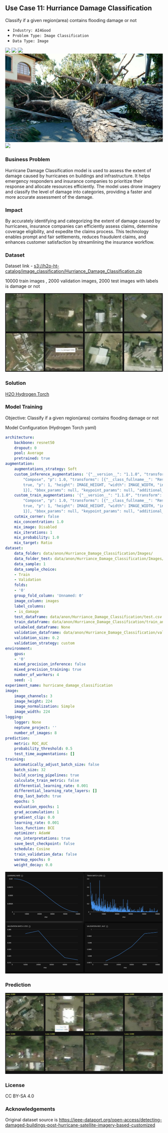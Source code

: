 ## Use Case 11: Hurriance Damage Classification

Classify if a given region(area) contains flooding damage or not

- `Industry: AI4Good`
- `Problem Type: Image Classification`
- `Data Type: Image`

![](https://github.com/h2oai/ht-catalog/blob/646864e3c695f7c721514159bd6c59520dab7438/Assets/use-cases/hurriance_damage_classification/cover.png)
![](https://github.com/h2oai/ht-catalog/blob/646864e3c695f7c721514159bd6c59520dab7438/Assets/use-cases/hurriance_damage_classification/cover.jpg)
![](https://github.com/h2oai/ht-catalog/blob/646864e3c695f7c721514159bd6c59520dab7438/Assets/use-cases/hurriance_damage_classification/cover.jpeg)
![](https://github.com/h2oai/ht-catalog/blob/646864e3c695f7c721514159bd6c59520dab7438/Assets/use-cases/hurriance_damage_classification/cover.webp)
![](https://github.com/h2oai/ht-catalog/blob/646864e3c695f7c721514159bd6c59520dab7438/Assets/use-cases/hurriance_damage_classification/cover)

### Business Problem 

Hurricane Damage Classification model is used to assess the extent of damage caused by hurricanes on buildings and infrastructure. It helps emergency responders and insurance companies to prioritize their response and allocate resources efficiently. The model uses drone imagery and classify the level of damage into categories, providing a faster and more accurate assessment of the damage.

### Impact

By accurately identifying and categorizing the extent of damage caused by hurricanes, insurance companies can efficiently assess claims, determine coverage eligibility, and expedite the claims process. This technology enables prompt and fair settlements, reduces fraudulent claims, and enhances customer satisfaction by streamlining the insurance workflow.

### Dataset

Dataset link - [s3://h2o-ht-catalog/image_classification/Hurriance_Damage_Classification.zip](https://h2o-ht-catalog.s3.amazonaws.com/image_classification/Hurriance_Damage_Classification.zip)

10000 train images , 2000 validation images, 2000 test images with labels is damage or not 

![train data](https://github.com/h2oai/ht-catalog/blob/646864e3c695f7c721514159bd6c59520dab7438/Assets/use-cases/hurriance_damage_classification/train%20data.png)

### Solution

[H2O Hydrogen Torch](https://docs.h2o.ai/h2o-hydrogen-torch/)

### Model Training

Objective: Classify if a given region(area) contains flooding damage or not

Model Configuration (Hydrogen Torch yaml)

```yaml
architecture:
    backbone: resnet50
    dropout: 0
    pool: Average
    pretrained: true
augmentation:
    augmentations_strategy: Soft
    custom_inference_augmentations: '{"__version__": "1.1.0", "transform": {"__class_fullname__":
        "Compose", "p": 1.0, "transforms": [{"__class_fullname__": "Resize", "always_apply":
        true, "p": 1, "height": IMAGE_HEIGHT, "width": IMAGE_WIDTH, "interpolation":
        1}], "bbox_params": null, "keypoint_params": null, "additional_targets": {}}}'
    custom_train_augmentations: '{"__version__": "1.1.0", "transform": {"__class_fullname__":
        "Compose", "p": 1.0, "transforms": [{"__class_fullname__": "Resize", "always_apply":
        true, "p": 1, "height": IMAGE_HEIGHT, "width": IMAGE_WIDTH, "interpolation":
        1}], "bbox_params": null, "keypoint_params": null, "additional_targets": {}}}'
    cutmix_corner: false
    mix_concentration: 1.0
    mix_image: Disabled
    mix_iterations: 1
    mix_probability: 1.0
    mix_target: Ratio
dataset:
    data_folder: data/anon/Hurriance_Damage_Classification/Images/
    data_folder_test: data/anon/Hurriance_Damage_Classification/Images/
    data_sample: 1
    data_sample_choice:
    - Train
    - Validation
    folds:
    - '0'
    group_fold_column: 'Unnamed: 0'
    image_column: images
    label_columns:
    - is_damage
    test_dataframe: data/anon/Hurriance_Damage_Classification/test.csv
    train_dataframe: data/anon/Hurriance_Damage_Classification/train_another.csv
    unlabeled_dataframe: None
    validation_dataframe: data/anon/Hurriance_Damage_Classification/validation_another.csv
    validation_size: 0.2
    validation_strategy: custom
environment:
    gpus:
    - '0'
    mixed_precision_inference: false
    mixed_precision_training: true
    number_of_workers: 4
    seed: -1
experiment_name: hurricane_damage_classification
image:
    image_channels: 3
    image_height: 224
    image_normalization: Simple
    image_width: 224
logging:
    logger: None
    neptune_project: ''
    number_of_images: 8
prediction:
    metric: ROC_AUC
    probability_threshold: 0.5
    test_time_augmentations: []
training:
    automatically_adjust_batch_size: false
    batch_size: 32
    build_scoring_pipelines: true
    calculate_train_metric: false
    differential_learning_rate: 0.001
    differential_learning_rate_layers: []
    drop_last_batch: true
    epochs: 5
    evaluation_epochs: 1
    grad_accumulation: 1
    gradient_clip: 0.0
    learning_rate: 0.001
    loss_function: BCE
    optimizer: AdamW
    run_interpretations: true
    save_best_checkpoint: false
    schedule: Cosine
    train_validation_data: false
    warmup_epochs: 0
    weight_decay: 0.0

```

![chart](https://github.com/h2oai/ht-catalog/blob/646864e3c695f7c721514159bd6c59520dab7438/Assets/use-cases/hurriance_damage_classification/chart.png)


### Prediction

![Predictions](https://github.com/h2oai/ht-catalog/blob/646864e3c695f7c721514159bd6c59520dab7438/Assets/use-cases/hurriance_damage_classification/Validation%20Predictions.png)

### License

CC BY-SA 4.0

### Acknowledgements

Original dataset source is https://ieee-dataport.org/open-access/detecting-damaged-buildings-post-hurricane-satellite-imagery-based-customized
